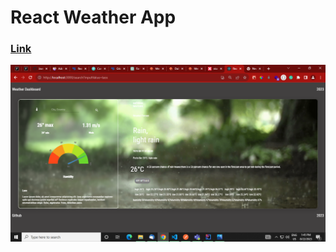 # React Weather App
<h3><a href="https://react-weather-h0brv3vj7-sushant0999.vercel.app/">Link</a></h3>
<img src="./src/images/temp.png">
